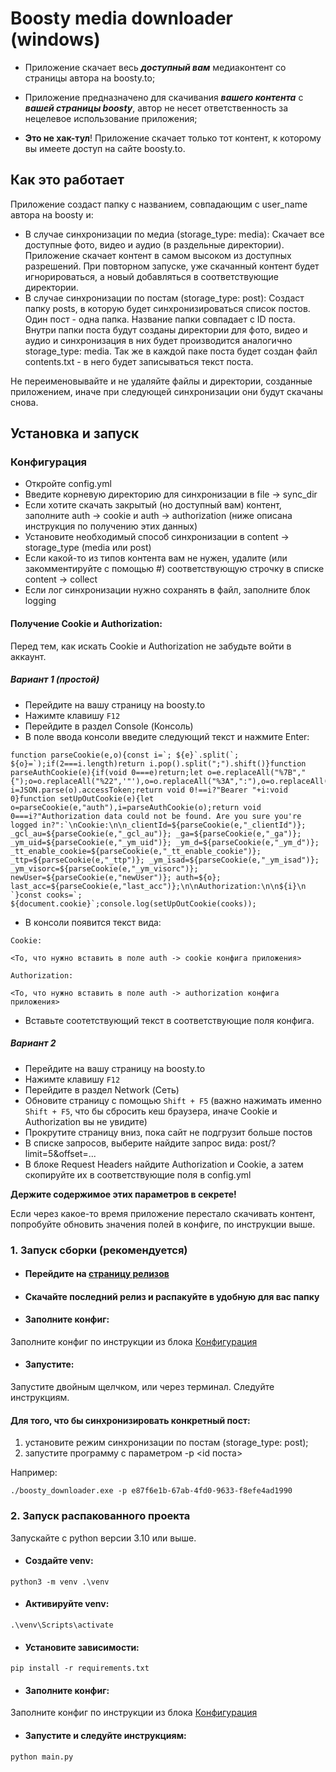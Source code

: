 # Boosty media downloader (windows)

- Приложение скачает весь **_доступный вам_** медиаконтент со страницы автора на boosty.to;

- Приложение предназначено для скачивания **_вашего контента_** с **_вашей страницы boosty_**, 
автор не несет ответственность за нецелевое использование приложения;

- **Это не хак-тул**! Приложение скачает только тот контент, к которому вы имеете доступ на сайте boosty.to.


## Как это работает

Приложение создаст папку с названием, совпадающим с user_name автора на boosty и:

- В случае синхронизации по медиа (storage_type: media):
Скачает все доступные фото, видео и аудио (в раздельные директории). Приложение скачает контент в самом высоком из доступных разрешений. При повторном запуске,
уже скачанный контент будет игнорироваться, а новый добавляться в соответствующие директории.
- В случае синхронизации по постам (storage_type: post):
Создаст папку posts, в которую будет синхронизироваться список постов. Один пост - одна папка. Название папки совпадает с ID поста. 
Внутри папки поста будут созданы директории для фото, видео и аудио и синхронизация в них будет производится аналогично storage_type: media.
Так же в каждой паке поста будет создан файл contents.txt - в него будет записываться текст поста.

Не переименовывайте и не удаляйте файлы и директории, созданные приложением, иначе при следующей синхронизации они будут скачаны снова.


## Установка и запуск

### Конфигурация
- Откройте config.yml 
- Введите корневую директорию для синхронизации в file -> sync_dir
- Если хотите скачать закрытый (но доступный вам) контент, заполните auth -> cookie и auth -> authorization (ниже описана инструкция по получению этих данных)
- Установите необходимый способ синхронизации в content -> storage_type (media или post)
- Если какой-то из типов контента вам не нужен, удалите (или закомментируйте с помощью #) соответствующую строчку в списке content -> collect
- Если лог синхронизации нужно сохранять в файл, заполните блок logging

#### Получение Cookie и Authorization:

Перед тем, как искать Cookie и Authorization не забудьте войти в аккаунт.

##### Вариант 1 (простой)
- Перейдите на вашу страницу на boosty.to
- Нажимте клавишу `F12`
- Перейдите в раздел Console (Консоль)
- В поле ввода консоли введите следующий текст и нажмите Enter:

```
function parseCookie(e,o){const i=`; ${e}`.split(`; ${o}=`);if(2===i.length)return i.pop().split(";").shift()}function parseAuthCookie(e){if(void 0===e)return;let o=e.replaceAll("%7B","{");o=o.replaceAll("%22",'"'),o=o.replaceAll("%3A",":"),o=o.replaceAll("%2C",","),o=o.replaceAll("%7D","}");let i=JSON.parse(o).accessToken;return void 0!==i?"Bearer "+i:void 0}function setUpOutCookie(e){let o=parseCookie(e,"auth"),i=parseAuthCookie(o);return void 0===i?"Authorization data could not be found. Are you sure you're logged in?":`\nCookie:\n\n_clientId=${parseCookie(e,"_clientId")}; _gcl_au=${parseCookie(e,"_gcl_au")}; _ga=${parseCookie(e,"_ga")}; _ym_uid=${parseCookie(e,"_ym_uid")}; _ym_d=${parseCookie(e,"_ym_d")}; _tt_enable_cookie=${parseCookie(e,"_tt_enable_cookie")}; _ttp=${parseCookie(e,"_ttp")}; _ym_isad=${parseCookie(e,"_ym_isad")}; _ym_visorc=${parseCookie(e,"_ym_visorc")}; newUser=${parseCookie(e,"newUser")}; auth=${o}; last_acc=${parseCookie(e,"last_acc")};\n\nAuthorization:\n\n${i}\n  `}const cooks=`; ${document.cookie}`;console.log(setUpOutCookie(cooks));
```

- В консоли появится текст вида:

```
Cookie:

<То, что нужно вставить в поле auth -> cookie конфига приложения>

Authorization:

<То, что нужно вставить в поле auth -> authorization конфига приложения>
```

- Вставьте соотетствующий текст в соответствующие поля конфига.
  
##### Вариант 2
- Перейдите на вашу страницу на boosty.to
- Нажимте клавишу `F12`
- Перейдите в раздел Network (Сеть)
- Обновите страницу с помощью `Shift + F5` (важно нажимать именно `Shift + F5`, что бы сбросить кеш браузера, иначе Cookie и Authorization вы не увидите)
- Прокрутите страницу вниз, пока сайт не подгрузит больше постов
- В списке запросов, выберите найдите запрос вида: post/?limit=5&offset=...
- В блоке Request Headers найдите Authorization и Cookie, а затем скопируйте их в соответствующие поля в config.yml 

**Держите содержимое этих параметров в секрете!**

Если через какое-то время приложение перестало скачивать контент, попробуйте обновить значения полей в конфиге, по инструкции выше.


### 1. Запуск сборки (рекомендуется)

- #### Перейдите на [страницу релизов](https://github.com/lowfc/boosty_downloader/releases)
- #### Скачайте последний релиз и распакуйте в удобную для вас папку
- #### Заполните конфиг:
Заполните конфиг по инструкции из блока [Конфигурация](#Конфигурация)
- #### Запустите:
Запустите двойным щелчком, или через терминал. Следуйте инструкциям.

#### Для того, что бы синхронизировать конкретный пост:
1. установите режим синхронизации по постам (storage_type: post);
2. запустите программу с параметром -p <id поста>

Например:

```shell
./boosty_downloader.exe -p e87f6e1b-67ab-4fd0-9633-f8efe4ad1990
```

### 2. Запуск распакованного проекта

Запускайте с python версии 3.10 или выше.

- #### Создайте venv:
```shell
python3 -m venv .\venv
```

- #### Активируйте venv:
```shell
.\venv\Scripts\activate
```

- #### Установите зависимости:
```shell
pip install -r requirements.txt
```

- #### Заполните конфиг:
Заполните конфиг по инструкции из блока [Конфигурация](#Конфигурация)

- #### Запустите и следуйте инструкциям:
```shell
python main.py
```

